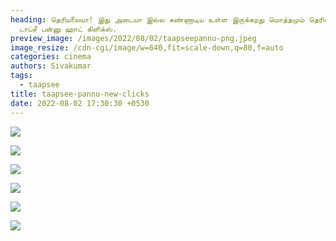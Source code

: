 ```yaml
---
heading: தெரியலையா! இது அடையா இல்ல கண்ணாடிய உள்ள இருக்கறது மொத்தமும் தெரியுது!
  டாப்சீ பன்னு ஹாட் கிளிக்ஸ்.
preview_image: /images/2022/08/02/taapseepannu-png.jpeg
image_resize: /cdn-cgi/image/w=640,fit=scale-down,q=80,f=auto
categories: cinema
authors: Sivakumar
tags:
  - taapsee
title: taapsee-pannu-new-clicks
date: 2022-08-02 17:30:30 +0530
---
```

![](/images/2022/08/02/taapsee44-png.jpeg)

![](/images/2022/08/02/taapsee88-png.jpeg)

![](/images/2022/08/02/taapsee6-png.jpeg)

![](/images/2022/08/02/taapsee4-png.jpeg)

![](/images/2022/08/02/taapsee2-png.jpeg)

![](/images/2022/08/02/taapsee-png.jpeg)